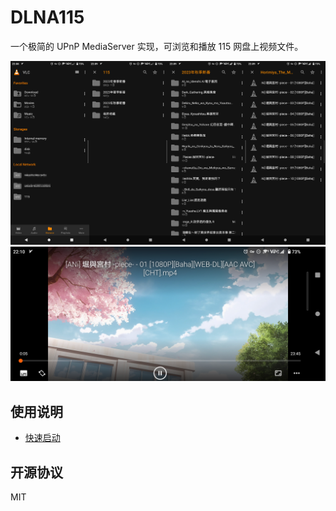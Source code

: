 # DLNA115

一个极简的 UPnP MediaServer 实现，可浏览和播放 115 网盘上视频文件。

![Discovery&Browse](docs/screenshot-1_4.png)
![Play](docs/screenshot-5.png)

## 使用说明

* [快速启动](https://github.com/deadblue/dlna115/wiki/Quick-Start)

## 开源协议

MIT